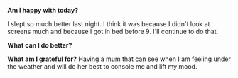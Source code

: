**Am I happy with today?**

I slept so much better last night. I think it was because I didn't look at screens much and because I got in bed before 9. I'll continue to do that.

**What can I do better?**


**What am I grateful for?**
Having a mum that can see when I am feeling under the weather and will do her best to console me and lift my mood.
